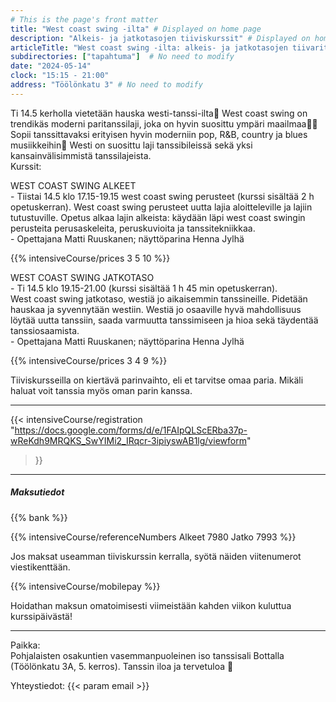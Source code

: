 ```yaml
---
# This is the page's front matter
title: "West coast swing -ilta" # Displayed on home page
description: "Alkeis- ja jatkotasojen tiiviskurssit" # Displayed on home page
articleTitle: "West coast swing -ilta: alkeis- ja jatkotasojen tiivarit"
subdirectories: ["tapahtuma"]  # No need to modify
date: "2024-05-14"
clock: "15:15 - 21:00"
address: "Töölönkatu 3" # No need to modify
---
```


Ti 14.5 kerholla vietetään hauska westi-tanssi-ilta🤩 West coast swing on trendikäs moderni paritanssilaji, joka on hyvin suosittu ympäri maailmaa💃🕺 Sopii tanssittavaksi erityisen hyvin moderniin pop, R&B, country ja blues musiikkeihin🎼 Westi on suosittu laji tanssibileissä sekä yksi kansainvälisimmistä tanssilajeista.  
Kurssit:

WEST COAST SWING ALKEET  
\- Tiistai 14.5 klo 17.15-19.15 west coast swing perusteet (kurssi sisältää 2 h opetuskerran).
West coast swing perusteet uutta lajia aloitteleville ja lajiin tutustuville. Opetus alkaa lajin alkeista: käydään läpi west coast swingin perusteita perusaskeleita, peruskuvioita ja tanssitekniikkaa.  
\- Opettajana Matti Ruuskanen; näyttöparina Henna Jylhä
<!-- Enter the prices separated by a space, in this order:
osakuntalainen opiskelija muut -->
{{% intensiveCourse/prices
  3 5 10
%}}

WEST COAST SWING JATKOTASO  
\- Ti 14.5 klo 19.15-21.00 (kurssi sisältää 1 h 45 min opetuskerran).  
West coast swing jatkotaso, westiä jo aikaisemmin tanssineille. Pidetään hauskaa ja syvennytään westiin. Westiä jo osaaville hyvä mahdollisuus löytää uutta tanssiin, saada varmuutta tanssimiseen ja hioa sekä täydentää tanssiosaamista.  
\- Opettajana Matti Ruuskanen; näyttöparina Henna Jylhä

{{% intensiveCourse/prices
  3 4 9
%}}

Tiiviskursseilla on kiertävä parinvaihto, eli et tarvitse omaa paria.
Mikäli haluat voit tanssia myös oman parin kanssa.

---
{{< intensiveCourse/registration
  "https://docs.google.com/forms/d/e/1FAIpQLScERba37p-wReKdh9MRQKS_SwYIMi2_IRqcr-3ipiyswAB1lg/viewform"
>}}

---
##### Maksutiedot

{{% bank %}}
<!-- UPDATE reference number(s) -->
{{% intensiveCourse/referenceNumbers
  Alkeet 7980 Jatko 7993
%}}

Jos maksat useamman tiiviskurssin kerralla, syötä näiden viitenumerot viestikenttään.

{{% intensiveCourse/mobilepay %}}

Hoidathan maksun omatoimisesti viimeistään kahden viikon kuluttua kurssipäivästä!

---
Paikka:  
Pohjalaisten osakuntien vasemmanpuoleinen iso tanssisali Bottalla (Töölönkatu 3A, 5. kerros). Tanssin iloa ja tervetuloa 🙂

Yhteystiedot: {{< param email >}}
